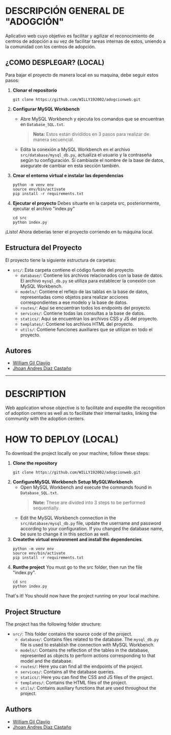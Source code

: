 # DESCRIPCIÓN GENERAL DE "ADOGCIÓN"

Aplicativo web cuyo objetivo es facilitar y agilizar el reconocimiento de centros de adopción a su vez de facilitar tareas internas de estos, uniendo a la comunidad con los centros de adopción. 

## ¿COMO DESPLEGAR? (LOCAL)

Para bajar el proyecto de manera local en su maquína, debe seguir estos pasos:

1. **Clonar el repositorio**
   ```
   git clone https://github.com/WILLY192002/adogcionweb.git
   ```

2. **Configurar MySQL Workbench**

   - Abre MySQL Workbench y ejecuta los comandos que se encuentran en `Database_SQL.txt`.
     > **Nota:** Estos están divididos en 3 pasos para realizar de manera secuencial.
   - Edita la conexión a MySQL Workbench en el archivo `src/database/mysql_db.py`, actualiza el usuario y la contraseña según tu configuración. Si cambiaste el nombre de la base de datos, asegurate de cambiar en esta sección también.

3. **Crear el entorno virtual e instalar las dependencias**

   ```
   python -m venv env
   source env/bin/activate
   pip install -r requirements.txt
   ```

4. **Ejecutar el proyecto**
Debes situarte en la carpeta src, posteriormente, ejecutar el archivo "index.py"
   ```
   cd src
   python index.py
   ```

¡Listo! Ahora deberías tener el proyecto corriendo en tu máquina local.

## Estructura del Proyecto

El proyecto tiene la siguiente estructura de carpetas:

- `src/`: Esta carpeta contiene el código fuente del proyecto.
    - `database/`: Contiene los archivos relacionados con la base de datos. El archivo `mysql_db.py` se utiliza para establecer la conexión con MySQL Workbench.
    - `models/`: Contiene el reflejo de las tablas en la base de datos, representadas como objetos para realizar acciones correspondientes a ese modelo y la base de datos.
    - `routes/`: Aquí se encuentran todos los endpoints del proyecto.
    - `services/`: Contiene todas las consultas a la base de datos.
    - `statics/`: Aquí se encuentran los archivos CSS y JS del proyecto.
    - `templates/`: Contiene los archivos HTML del proyecto.
    - `utils/`: Contiene funciones auxiliares que se utilizan en todo el proyecto.

## Autores

- [William Gil Clavijo](https://www.github.com/WILLY192002)
- [Jhoan Andres Diaz Castaño](https://www.github.com/JDiazc0)

---


# DESCRIPTION

Web application whose objective is to facilitate and expedite the recognition of adoption centers as well as to facilitate their internal tasks, linking the community with the adoption centers. 
 

 
# HOW TO DEPLOY (LOCAL)
To download the project locally on your machine, follow these steps:
1. **Clone the repository**
   ```
   git clone https://github.com/WILLY192002/adogcionweb.git
   ```
2. **ConfigureMySQL Workbench** **Setup MySQLWorkbench**
   - Open MySQL Workbench and execute the commands found in `Database_SQL.txt`.
     > **Note:** These are divided into 3 steps to be performed sequentially.
   - Edit the MySQL Workbench connection in the `src/database/mysql_db.py` file, update the username and password according to your configuration. If you changed the database name, be sure to change it in this section as well.
3. **Createthe virtual environment and install the dependencies**.
   ```
   python -m venv env
   source env/bin/activate
   pip install -r requirements.txt
   ```
4. **Runthe project**
You must go to the src folder, then run the file "index.py".
   ```
   cd src
   python index.py
   ```
That's it! You should now have the project running on your local machine.

## Project Structure

The project has the following folder structure:

- `src/`: This folder contains the source code of the project.
    - `database/`: Contains files related to the database. The `mysql_db.py` file is used to establish the connection with MySQL Workbench.
    - `models/`: Contains the reflection of the tables in the database, represented as objects to perform actions corresponding to that model and the database.
    - `routes/`: Here you can find all the endpoints of the project.
    - `services/`: Contains all the database queries.
    - `statics/`: Here you can find the CSS and JS files of the project.
    - `templates/`: Contains the HTML files of the project.
    - `utils/`: Contains auxiliary functions that are used throughout the project.


## Authors

- [William Gil Clavijo](https://www.github.com/WILLY192002)
- [Jhoan Andres Diaz Castaño](https://www.github.com/JDiazc0)
